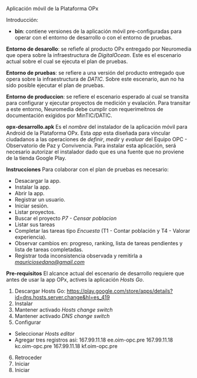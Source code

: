 Aplicación móvil de la Plataforma OPx

Introducción:
- **bin**: contiene versiones de la aplicación móvil pre-configuradas para operar con el entorno de desarrollo o con el entorno de pruebas. 

**Entorno de desarollo**: se refiefe al producto OPx entregado por Neuromedia que opera sobre la infraestructura de *DigitalOcean*. Este es el escenario actual sobre el cual se ejecuta el plan de pruebas. 

**Entorno de pruebas**: se refiere a una versión del producto entregado que opera sobre la infraestructura de *DATIC*. Sobre este escenario, aun no ha sido posible ejecutar el plan de pruebas.

**Entorno de produccion**: se refiere el escenario esperado al cual se transita para configurar y ejecutar proyectos de medición y evalación. Para transitar a este entorno, Neuromedia debe cumplir con requerimeitnos de documentación exigidos por MinTIC/DATIC.  

**opx-desarrollo.apk** Es el *nombre* del instalador de la aplicación móvil para Android de la Plataforma OPx. Esta *app* esta diseñada para vincular ciudadanos a las operaciones de *definir*, *medir* y *evaluar* del Equipo OPC - Observatorio de Paz y Convivencia. Para instalar esta aplicación, será necesario autorizar el instalador dado que es una fuente que no proviene de la tienda Google Play.

**Instrucciones**
Para colaborar con el plan de pruebas es necesario:
- Desacargar la app.
- Instalar la app.
- Abrir la app.
- Registrar un usuario. 
- Iniciar sesión. 
- Listar proyectos. 
- Buscar el proyecto *P7 - Censar poblacion* 
- Listar sus tareas
- Completar las tareas tipo *Encuesta* (T1 - Contar población y T4 - Valorar experiencia).
- Observar cambios en: progreso, ranking, lista de tareas pendientes y lista de tareas completadas.
- Registrar toda inconsistencia observada y remitirla a *mauriciosedano@gmail.com*


**Pre-requisitos**
El alcance actual del escenario de desarrollo requiere que antes de usar la app OPx, actives la aplicación *Hosts Go*.
1. Descargar Hosts Go: https://play.google.com/store/apps/details?id=dns.hosts.server.change&hl=es_419
2. Instalar
3. Mantener activado *Hosts change switch*
4. Mantener activado *DNS change switch*
5. Configurar 
- Seleccionar *Hosts editor*
- Agregar tres registros asi:
167.99.11.18 ee.oim-opc.pre
167.99.11.18 kc.oim-opc.pre
167.99.11.18 kf.oim-opc.pre
6. Retroceder
7. Iniciar
4. Iniciar
